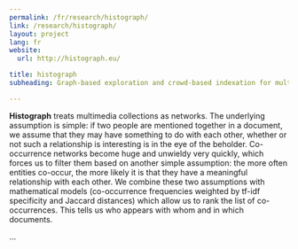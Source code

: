 ```yaml
---
permalink: /fr/research/histograph/
link: /research/histograph/
layout: project
lang: fr
website:
  url: http://histograph.eu/

title: histograph
subheading: Graph-based exploration and crowd-based indexation for multimedia collections

---
```


**Histograph** treats multimedia collections as networks. The underlying assumption is simple: if two people are mentioned together in a document, we assume that they may have something to do with each other, whether or not such a relationship is interesting is in the eye of the beholder. Co-occurrence networks become huge and unwieldy very quickly, which forces us to filter them based on another simple assumption: the more often entities co-occur, the more likely it is that they have a meaningful relationship with each other. We combine these two assumptions with mathematical models (co-occurrence frequencies weighted by tf-idf specificity and Jaccard distances) which allow us to rank the list of co-occurrences. This tells us who appears with whom and in which documents.

<!-- more -->

...